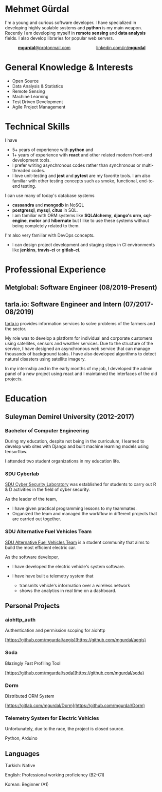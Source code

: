 # Mehmet Gürdal

I'm a young and curious software developer.
I have specialized in developing highly scalable systems and **python** is my main weapon.
Recently I am developing myself in **remote sensing** and **data analysis** fields. 
I also develop libraries for popular web servers.


<div style="display: flex; justify-content: space-around; flex-wrap: wrap">
<div>
  <a href="mailto:mgurdal@protonmail.com?subject=Github%20Resume&body=Hello%2C%20My%20name%20is%20%5BYOUR%20NAME%5D%20and%20I%20found%20your%20email%20address%20in%20your%20github%20resume.">        
  <b>mgurdal</b>@protonmail.com 
  </a> 
</div>
  <div>
    <a href="github.com/mgurdal"> linkedin.com/in/<b>mgurdal</b> 
    </a>
  </div>
</div>

# General Knowledge & Interests
- Open Source
- Data Analysis & Statistics 
- Remote Sensing
- Machine Learning 
- Test Driven Development
- Agile Project Management

# Technical Skills
I have

- 5+ years of experience with **python** and
- 1+ years of experience with **react** and other related modern front-end development tools.
- I prefer writing asynchronous codes rather than synchronous or multi-threaded codes.
- I love unit-testing and **jest** and **pytest** are my favorite tools. I am also familiar with other testing concepts such as smoke, functional, end-to-end testing.

I can use many of today's database systems

- **cassandra** and **mongodb** in NoSQL
- **postgresql**, **mysql**, **citus** in SQL.
- I am familiar with ORM systems like **SQLAlchemy**, **django's orm**, **cql-engine**, **motor** and **hibernate** but I like to use these systems without being completely related to them.

I'm also very familiar with DevOps concepts.

- I can design project development and staging steps in CI environments like **jenkins**, **travis-ci** or **gitlab-ci**.

# Professional Experience
## Metglobal: Software Engineer (08/2019-Present)

## tarla.io: Software Engineer and Intern (07/2017-08/2019)

[tarla.io](https://www.tarla.io) provides information services to solve problems of the farmers and the sector.

<p>
My role was to develop a platform for individual and corporate customers using satellites, sensors and weather services. Due to the structure of the service, I have designed an asynchronous web service that can manage thousands of background tasks. I have also developed algorithms to detect natural disasters using satellite imagery.<p/>
<p>
In my internship and in the early months of my job, I developed the admin panel of a new project using react and I maintained the interfaces of the old projects.
</p>

# Education

## Suleyman Demirel University (2012-2017)

### Bachelor of Computer Engineering 

During my education, despite not being in the curriculum, I learned to develop web sites with Django and built machine learning models using tensorflow.

I attended two student organizations in my education life.

### SDU Cyberlab

[SDU Cyber Security Laboratory](http://cyberlab.sdu.edu.tr/) was established for students to carry out R & D activities in the field of cyber security.

As the leader of the team,

- I have given practical programming lessons to my teammates.
- Organized the team and managed the workflow in different projects that are carried out together.

### SDU Alternative Fuel Vehicles Team

[SDU Alternative Fuel Vehicles Team](https://www.facebook.com/sduaeat/) is a student community that aims to build the most efficient electric car.

As the software developer,

- I have developed the electric vehicle's system software.
- I have have built a telemetry system that
  - transmits vehicle's information over a wireless network
  - shows the analytics in real time on a dashboard.

  </div>
</div>

## Personal Projects

### aiohttp_auth

Authentication and permission scoping for aiohttp

[https://github.com/mgurdal/aegis](https://github.com/mgurdal/aegis)

### Soda

Blazingly Fast Profiling Tool

[https://github.com/mgurdal/soda](https://github.com/mgurdal/soda)

### Dorm

Distributed ORM System

[https://gitlab.com/mgurdal/Dorm](https://github.com/mgurdal/Dorm)

### Telemetry System for Electric Vehicles

Unfortunately, due to the race, the project is closed source.

Python, Arduino

## Languages

Turkish: Native

English: Professional working proficiency (B2-C1)

Korean: Beginner (A1)
